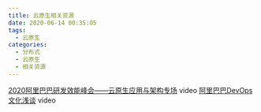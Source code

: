 ```yaml
---
title: 云原生相关资源
date: 2020-06-14 00:35:05
tags:
  - 云原生
categories:
  - 分布式
  - 云原生
  - 相关资源
---
```


<p></p>
<!-- more -->

[2020阿里巴巴研发效能峰会——云原生应用与架构专场](https://developer.aliyun.com/live/2730) video
[阿里巴巴DevOps文化浅谈](https://yq.aliyun.com/live/2499) video
